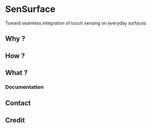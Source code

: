 # SenSurface

Toward seamless integration of touch sensing on everyday surfaces

## Why ?

## How ?

## What ?

<!--<img width="285" src="files/perlin.gif"> -->

### Documentation





## Contact

## Credit